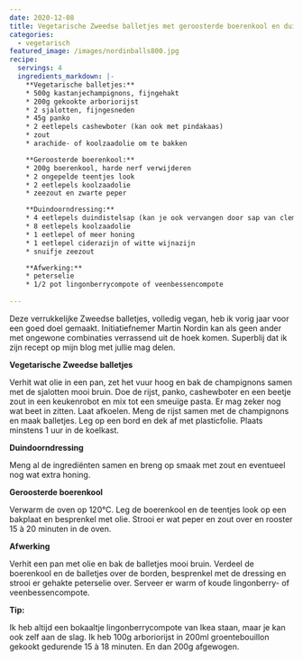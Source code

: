 ```yaml
---
date: 2020-12-08
title: Vegetarische Zweedse balletjes met geroosterde boerenkool en duindoornvinaigrette
categories:
  - vegetarisch
featured_image: /images/nordinballs800.jpg
recipe:
  servings: 4
  ingredients_markdown: |-
    **Vegetarische balletjes:**
    * 500g kastanjechampignons, fijngehakt
    * 200g gekookte arboriorijst
    * 2 sjalotten, fijngesneden
    * 45g panko
    * 2 eetlepels cashewboter (kan ook met pindakaas)
    * zout
    * arachide- of koolzaadolie om te bakken

    **Geroosterde boerenkool:**
    * 200g boerenkool, harde nerf verwijderen
    * 2 ongepelde teentjes look 
    * 2 eetlepels koolzaadolie
    * zeezout en zwarte peper

    **Duindoorndressing:**
    * 4 eetlepels duindistelsap (kan je ook vervangen door sap van clementines)
    * 8 eetlepels koolzaadolie
    * 1 eetlepel of meer honing
    * 1 eetlepel ciderazijn of witte wijnazijn
    * snuifje zeezout

    **Afwerking:**
    * peterselie
    * 1/2 pot lingonberrycompote of veenbessencompote
    
---
```

Deze verrukkelijke Zweedse balletjes, volledig vegan, heb ik vorig jaar voor een goed doel gemaakt. Initiatiefnemer Martin Nordin kan als geen ander met ongewone combinaties verrassend uit de hoek komen. Superblij dat ik zijn recept op mijn blog met jullie mag delen.

<!--more-->

**Vegetarische Zweedse balletjes**

Verhit wat olie in een pan, zet het vuur hoog en bak de champignons samen met de sjalotten mooi bruin.
Doe de rijst, panko, cashewboter en een beetje zout in een keukenrobot en mix tot een smeuïge pasta. Er mag zeker nog wat beet in zitten.
Laat afkoelen.
Meng de rijst samen met de champignons en maak balletjes. Leg op een bord en dek af met plasticfolie.
Plaats minstens 1 uur in de koelkast.

**Duindoorndressing**

Meng al de ingrediënten samen en breng op smaak met zout en eventueel nog wat extra honing.

**Geroosterde boerenkool**

Verwarm de oven op 120°C.
Leg de boerenkool en de teentjes look op een bakplaat en besprenkel met olie.
Strooi er wat peper en zout over en rooster 15 à 20 minuten in de oven.

**Afwerking**

Verhit een pan met olie en bak de balletjes mooi bruin.
Verdeel de boerenkool en de balletjes over de borden, besprenkel met de dressing en strooi er gehakte peterselie over. Serveer er warm of koude lingonberry- of veenbessencompote.

<b>Tip: </b>

Ik heb altijd een bokaaltje lingonberrycompote van Ikea staan, maar je kan ook zelf aan de slag.
Ik heb 100g arboriorijst in 200ml groentebouillon gekookt gedurende 15 à 18 minuten.
En dan 200g afgewogen.
